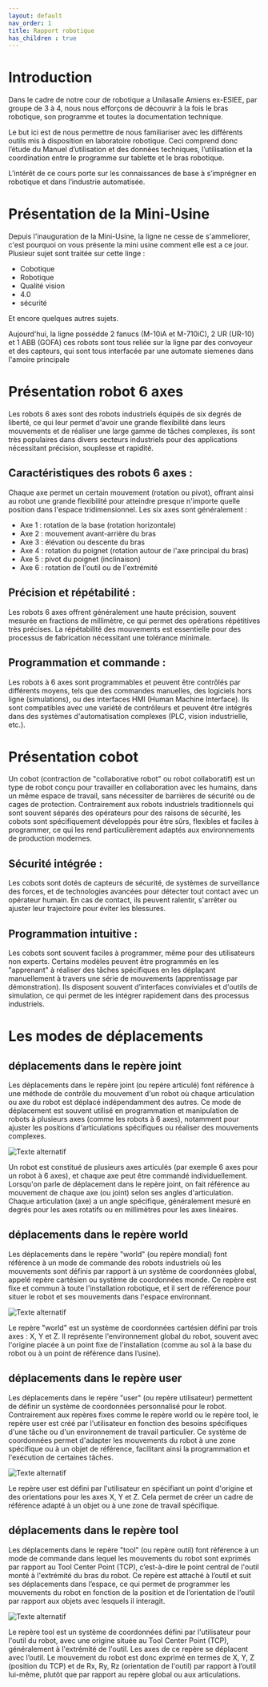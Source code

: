 ```yaml
---
layout: default
nav_order: 1
title: Rapport robotique
has_children : true
---
```


# Introduction

Dans le cadre de notre cour de robotique a Unilasalle Amiens ex-ESIEE, par groupe de 3 à 4, nous nous efforçons de découvrir à la fois le bras robotique, son programme et toutes la documentation technique. 

Le but ici est de nous permettre de nous familiariser avec les différents outils mis à disposition en laboratoire robotique. Ceci comprend donc l’étude du Manuel d’utilisation et des données techniques, l’utilisation et la coordination entre le programme sur tablette et le bras robotique. 

L’intérêt de ce cours porte sur les connaissances de base à s’imprégner en robotique et dans l’industrie automatisée. 


# Présentation de la Mini-Usine

Depuis l'inauguration de la Mini-Usine, la ligne ne cesse de s'ammeliorer, c'est pourquoi on vous présente la mini usine comment elle est a ce jour.
Plusieur sujet sont traitée sur cette linge :
* Cobotique
* Robotique
* Qualité vision
* 4.0
* sécurité

Et encore quelques autres sujets.

Aujourd'hui, la ligne possédde 2 fanucs (M-10iA et M-710iC), 2 UR (UR-10) et 1 ABB (GOFA)
ces robots sont tous reliée sur la ligne par des convoyeur et des capteurs, qui sont tous interfacée par une automate siemenes dans l'amoire principale



# Présentation robot 6 axes

Les robots 6 axes sont des robots industriels équipés de six degrés de liberté, ce qui leur permet d'avoir une grande flexibilité dans leurs mouvements et de réaliser une large gamme de tâches complexes, ils sont très populaires dans divers secteurs industriels pour des applications nécessitant précision, souplesse et rapidité.

## Caractéristiques des robots 6 axes :

Chaque axe permet un certain mouvement (rotation ou pivot), offrant ainsi au robot une grande flexibilité pour atteindre presque n'importe quelle position dans l'espace tridimensionnel.
Les six axes sont généralement :
* Axe 1 : rotation de la base (rotation horizontale)
* Axe 2 : mouvement avant-arrière du bras
* Axe 3 : élévation ou descente du bras
* Axe 4 : rotation du poignet (rotation autour de l'axe principal du bras)
* Axe 5 : pivot du poignet (inclinaison)
* Axe 6 : rotation de l'outil ou de l'extrémité

## Précision et répétabilité :

Les robots 6 axes offrent généralement une haute précision, souvent mesurée en fractions de millimètre, ce qui permet des opérations répétitives très précises. La répétabilité des mouvements est essentielle pour des processus de fabrication nécessitant une tolérance minimale.

## Programmation et commande :

Les robots à 6 axes sont programmables et peuvent être contrôlés par différents moyens, tels que des commandes manuelles, des logiciels hors ligne (simulations), ou des interfaces HMI (Human Machine Interface).
Ils sont compatibles avec une variété de contrôleurs et peuvent être intégrés dans des systèmes d'automatisation complexes (PLC, vision industrielle, etc.).

# Présentation cobot

Un cobot (contraction de "collaborative robot" ou robot collaboratif) est un type de robot conçu pour travailler en collaboration avec les humains, dans un même espace de travail, sans nécessiter de barrières de sécurité ou de cages de protection. Contrairement aux robots industriels traditionnels qui sont souvent séparés des opérateurs pour des raisons de sécurité, les cobots sont spécifiquement développés pour être sûrs, flexibles et faciles à programmer, ce qui les rend particulièrement adaptés aux environnements de production modernes.

## Sécurité intégrée :

Les cobots sont dotés de capteurs de sécurité, de systèmes de surveillance des forces, et de technologies avancées pour détecter tout contact avec un opérateur humain. En cas de contact, ils peuvent ralentir, s'arrêter ou ajuster leur trajectoire pour éviter les blessures.

## Programmation intuitive :

Les cobots sont souvent faciles à programmer, même pour des utilisateurs non experts. Certains modèles peuvent être programmés en les "apprenant" à réaliser des tâches spécifiques en les déplaçant manuellement à travers une série de mouvements (apprentissage par démonstration).
Ils disposent souvent d’interfaces conviviales et d'outils de simulation, ce qui permet de les intégrer rapidement dans des processus industriels.


# Les modes de déplacements

## déplacements dans le repère joint

Les déplacements dans le repère joint (ou repère articulé) font référence à une méthode de contrôle du mouvement d'un robot où chaque articulation ou axe du robot est déplacé indépendamment des autres. Ce mode de déplacement est souvent utilisé en programmation et manipulation de robots à plusieurs axes (comme les robots à 6 axes), notamment pour ajuster les positions d'articulations spécifiques ou réaliser des mouvements complexes.

![Texte alternatif](./photo/deplacement-repere-joint.png "Le titre de mon image")

Un robot est constitué de plusieurs axes articulés (par exemple 6 axes pour un robot à 6 axes), et chaque axe peut être commandé individuellement.
Lorsqu'on parle de déplacement dans le repère joint, on fait référence au mouvement de chaque axe (ou joint) selon ses angles d'articulation.
Chaque articulation (axe) a un angle spécifique, généralement mesuré en degrés pour les axes rotatifs ou en millimètres pour les axes linéaires.

## déplacements dans le repère world

Les déplacements dans le repère "world" (ou repère mondial) font référence à un mode de commande des robots industriels où les mouvements sont définis par rapport à un système de coordonnées global, appelé repère cartésien ou système de coordonnées monde. Ce repère est fixe et commun à toute l'installation robotique, et il sert de référence pour situer le robot et ses mouvements dans l'espace environnant.

![Texte alternatif](./photo/deplacement-repere-world.png "Le titre de mon image")

Le repère "world" est un système de coordonnées cartésien défini par trois axes : X, Y et Z. Il représente l'environnement global du robot, souvent avec l'origine placée à un point fixe de l'installation (comme au sol à la base du robot ou à un point de référence dans l’usine).

## déplacements dans le repère user

Les déplacements dans le repère "user" (ou repère utilisateur) permettent de définir un système de coordonnées personnalisé pour le robot. Contrairement aux repères fixes comme le repère world ou le repère tool, le repère user est créé par l'utilisateur en fonction des besoins spécifiques d'une tâche ou d'un environnement de travail particulier. Ce système de coordonnées permet d'adapter les mouvements du robot à une zone spécifique ou à un objet de référence, facilitant ainsi la programmation et l'exécution de certaines tâches.

![Texte alternatif](./photo/deplacement-repere-user.png "Le titre de mon image")

Le repère user est défini par l'utilisateur en spécifiant un point d'origine et des orientations pour les axes X, Y et Z. Cela permet de créer un cadre de référence adapté à un objet ou à une zone de travail spécifique.

## déplacements dans le repère tool

Les déplacements dans le repère "tool" (ou repère outil) font référence à un mode de commande dans lequel les mouvements du robot sont exprimés par rapport au Tool Center Point (TCP), c’est-à-dire le point central de l'outil monté à l'extrémité du bras du robot. Ce repère est attaché à l’outil et suit ses déplacements dans l’espace, ce qui permet de programmer les mouvements du robot en fonction de la position et de l’orientation de l’outil par rapport aux objets avec lesquels il interagit.

![Texte alternatif](./photo/deplacement-repere-tool.png "Le titre de mon image")

Le repère tool est un système de coordonnées défini par l'utilisateur pour l'outil du robot, avec une origine située au Tool Center Point (TCP), généralement à l'extrémité de l'outil.
Les axes de ce repère se déplacent avec l’outil. Le mouvement du robot est donc exprimé en termes de X, Y, Z (position du TCP) et de Rx, Ry, Rz (orientation de l'outil) par rapport à l’outil lui-même, plutôt que par rapport au repère global ou aux articulations.

